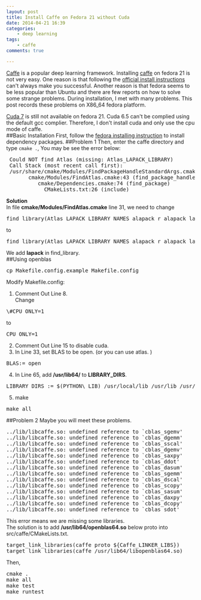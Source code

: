 ```yaml
---
layout: post
title: Install Caffe on Fedora 21 without Cuda
date: 2014-04-21 16:39
categories: 
    - deep learning
tags:
    - caffe
comments: true

---
```

[Caffe](https://github.com/BVLC/caffe) is a popular deep learning framework. 
Installing [caffe](https://github.com/BVLC/caffe) on fedora 21 is not very easy. 
One reason is that following the [official install instructions](http://caffe.berkeleyvision.org/installation.html) can't always make you successful.
Another reason is that fedora seems to be less popular than Ubuntu and there are few reports on how to solve some strange problems. 
During installation, I met with many problems. This post records these problems on X86\_64 fedora platform.  

[Cuda 7](https://developer.nvidia.com/cuda-downloads) is still not available on fedora 21. 
Cuda 6.5 can't be complied using the default gcc complier. 
Therefore, I don't install cuda and only use the cpu mode of caffe.   
##Basic Installation
First, follow the [fedora installing instruction](http://caffe.berkeleyvision.org/install_yum.html) to install dependency packages. 
##Problem 1
Then, enter the caffe directory and type ``cmake .``, You may be see the error below:
<pre>
 Could NOT find Atlas (missing: Atlas_LAPACK_LIBRARY)
 Call Stack (most recent call first):
 /usr/share/cmake/Modules/FindPackageHandleStandardArgs.cmake:343 (_FPHSA_FAILURE_MESSAGE)
       cmake/Modules/FindAtlas.cmake:43 (find_package_handle_standard_args)
          cmake/Dependencies.cmake:74 (find_package)
            CMakeLists.txt:26 (include)
</pre>
**Solution**  
In file **cmake/Modules/FindAtlas.cmake** line 31, we need to change  
<pre>
find_library(Atlas_LAPACK_LIBRARY NAMES alapack_r alapack lapack_atlas PATHS ${Atlas_LIB_SEARCH_PATHS})
</pre>
to  
<pre>
find_library(Atlas_LAPACK_LIBRARY NAMES alapack_r alapack lapack_atlas lapack PATHS ${Atlas_LIB_SEARCH_PATHS})
</pre>
We add **lapack** in find\_library.  
##Using openblas
<pre>
cp Makefile.config.example Makefile.config
</pre>
Modify Makefile.config:
1. Comment Out Line 8.   
Change  
<pre>
\#CPU_ONLY=1
</pre>
to  
<pre>
CPU_ONLY=1
</pre>
2. Comment Out Line 15 to disable cuda.  
3. In Line 33, set BLAS to be open. (or you can use atlas. ) 
<pre>
BLAS:= open
</pre>
4. In Line 65, add **/usr/lib64/** to **LIBRARY\_DIRS**.   
<pre>
LIBRARY_DIRS := $(PYTHON\_LIB) /usr/local/lib /usr/lib /usr/lib64
</pre>
5. make
<pre>
make all
</pre>
##Problem 2
Maybe you will meet these problems.
<pre>
../lib/libcaffe.so: undefined reference to `cblas_sgemv'
../lib/libcaffe.so: undefined reference to `cblas_dgemm'
../lib/libcaffe.so: undefined reference to `cblas_sscal'
../lib/libcaffe.so: undefined reference to `cblas_dgemv'
../lib/libcaffe.so: undefined reference to `cblas_saxpy'
../lib/libcaffe.so: undefined reference to `cblas_ddot'
../lib/libcaffe.so: undefined reference to `cblas_dasum'
../lib/libcaffe.so: undefined reference to `cblas_sgemm'
../lib/libcaffe.so: undefined reference to `cblas_dscal'
../lib/libcaffe.so: undefined reference to `cblas_scopy'
../lib/libcaffe.so: undefined reference to `cblas_sasum'
../lib/libcaffe.so: undefined reference to `cblas_daxpy'
../lib/libcaffe.so: undefined reference to `cblas_dcopy'
../lib/libcaffe.so: undefined reference to `cblas_sdot'
</pre>
This error means we are missing some libraries.   
The solution is to add **/usr/lib64/openblas64.so** below proto into src/caffe/CMakeLists.txt.  
<pre>
target_link_libraries(caffe proto ${Caffe_LINKER_LIBS})
target_link_libraries(caffe /usr/lib64/libopenblas64.so)
</pre>
Then,
<pre>
cmake .
make all
make test
make runtest
</pre>
